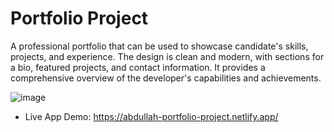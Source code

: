 # Portfolio Project
A professional portfolio that can be used to showcase candidate's skills, projects, and experience. The design is clean and modern, with sections for a bio, featured projects, and contact information. It provides a comprehensive overview of the developer's capabilities and achievements.

![image](https://github.com/AbdullahNjoum98/Portfolio/assets/56254725/baae63d3-ef40-4c7b-89bc-bc79e4b03766)


- Live App Demo:
https://abdullah-portfolio-project.netlify.app/
